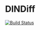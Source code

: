 # DINDiff

[![Build Status](https://github.com/gher-uliege/DINDiff.jl/actions/workflows/CI.yml/badge.svg?branch=main)](https://github.com/gher-uliege/DINDiff.jl/actions/workflows/CI.yml?query=branch%3Amain)
